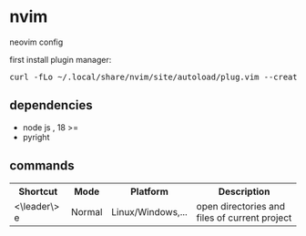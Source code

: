 # nvim
neovim config

<span>first install plugin manager: </span>
<pre>curl -fLo ~/.local/share/nvim/site/autoload/plug.vim --create-dirs https://raw.githubusercontent.com/junegunn/vim-plug/master/plug.vim</pre>

<h2>dependencies</h2>
<ul>
  <li>node js , 18 >=</li>
  <li>pyright</li>
</ul>

<h2>commands</h2>
<table>
  <tr>
    <th>Shortcut</th>
    <th>Mode</th>
    <th>Platform</th>
    <th>Description</th>
  </tr>
  <tr>
    <td><\leader\> e</td>
    <td>Normal</td>
    <td>Linux/Windows,...</td>
    <td>open directories and files of current project</td>
      
  </tr>
</table>
